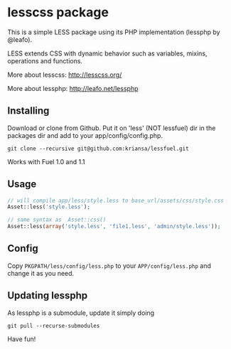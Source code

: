 # lesscss package

This is a simple LESS package using its PHP implementation (lessphp by @leafo).

LESS extends CSS with dynamic behavior such as variables, mixins, operations and functions.

More about lesscss: http://lesscss.org/

More about lessphp: http://leafo.net/lessphp

## Installing

Download or clone from Github. Put it on 'less' (NOT lessfuel) dir in the packages dir and add to your app/config/config.php.

	git clone --recursive git@github.com:kriansa/lessfuel.git

Works with Fuel 1.0 and 1.1

## Usage

```php
// will compile app/less/style.less to base_url/assets/css/style.css
Asset::less('style.less');

// same syntax as  Asset::css()
Asset::less(array('style.less', 'file1.less', 'admin/style.less'));
```

## Config

Copy `PKGPATH/less/config/less.php` to your `APP/config/less.php` and change it as you need.

## Updating lessphp

As lessphp is a submodule, update it simply doing

	git pull --recurse-submodules

Have fun!